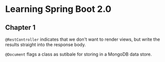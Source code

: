 # Learning Spring Boot 2.0

## Chapter 1

`@RestController` indicates that we don't want to render views, but write the results straight into the response body.

`@Document` flags a class as sutibale for storing in a MongoDB data store.